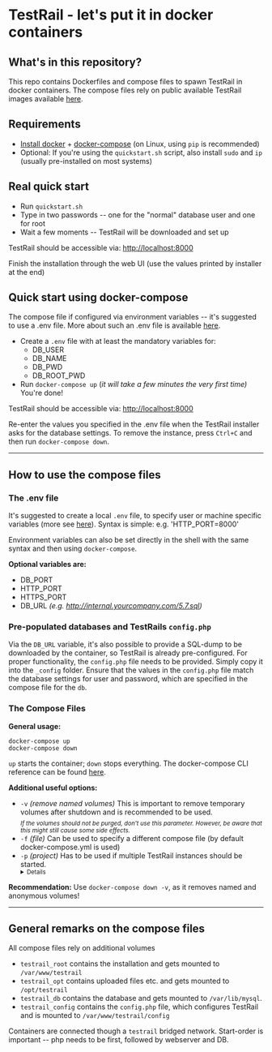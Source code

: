 # TestRail - let's put it in docker containers

## What's in this repository?
This repo contains Dockerfiles and compose files to spawn TestRail in docker containers. 
The compose files rely on public available TestRail images available [here](https://hub.docker.com/u/cbreit).

## Requirements
  * [Install docker](https://docs.docker.com/install/linux/docker-ce/ubuntu/) +
    [docker-compose](https://docs.docker.com/compose/install/) (on Linux, using `pip` is recommended)
  * Optional: If you're using the `quickstart.sh` script, also install `sudo` and  `ip` (usually pre-installed on most systems)
  
## Real quick start
  * Run `quickstart.sh`
  * Type in two passwords -- one for the "normal" database user and one for root
  * Wait a few moments -- TestRail will be downloaded and set up

TestRail should be accessible via:  [http://localhost:8000](http://localhost:8000)

Finish the installation through the web UI (use the values printed by installer at the end)
     
## Quick start using docker-compose

The compose file if configured via environment variables -- it's suggested to use a .env file. More about such an .env file is available [here](https://docs.docker.com/compose/env-file/).

  * Create a `.env` file with at least the mandatory variables for:
    * DB_USER
    * DB_NAME
    * DB_PWD
    * DB_ROOT_PWD
  * Run `docker-compose up` (*it will take a few minutes the very first time)*  
  You're done!  
  
TestRail should be accessible via:  [http://localhost:8000](http://localhost:8000)

Re-enter the values you specified in the .env file when the TestRail installer asks for the database settings.
To remove the instance, press `Ctrl+C` and then run `docker-compose down`. 

---

## How to use the compose files

### The .env file
It's suggested to create a local `.env` file, to specify user or machine specific variables 
(more see [here](https://docs.docker.com/compose/env-file/)). Syntax is simple: e.g. 'HTTP_PORT=8000'

Environment variables can also be set directly in the shell with the same syntax and then using  `docker-compose`.

**Optional variables are:**  

  * DB_PORT
  * HTTP_PORT
  * HTTPS_PORT
  * DB_URL
    *(e.g. http://internal.yourcompany.com/5.7.sql)*

### Pre-populated databases and TestRails `config.php`
Via the `DB_URL` variable, it's also possible to provide a SQL-dump to be downloaded by the container, 
so TestRail is already pre-configured.
For proper functionality, the `config.php` file needs to be provided. Simply copy it into the `_config` folder.
Ensure that the values in the `config.php` file match the database settings for user and password, which are specified 
in the compose file for the `db`.

### The Compose Files

**General usage:**
```
docker-compose up
docker-compose down
```
`up` starts the container; `down` stops everything. The docker-compose CLI reference can be found [here](https://docs.docker.com/compose/reference/). 

**Additional useful options:**
  - `-v` *(remove named volumes)* This is important to remove temporary volumes after shutdown and is recommended to be used.  
         <sub> *If the volumes should not be purged, don't use this parameter. However, be aware that this might 
         still cause some side effects.* </sub>  
  - `-f` *(file)*  Can be used to specify a different compose file (by default docker-compose.yml is used)
  - `-p` *(project)* Has to be used if multiple TestRail instances should be started.  
         <sub>
         <details><summary>Details</summary>   
         Otherwise docker-compose with interact with an already running container.
         The name of the folder docker-compose is started in (in this case 'internal-docker') is used as a 
         project name and is prepended to all spawned containers.
         </details>
         </sub>

**Recommendation:** Use `docker-compose down -v`, as it removes named and anonymous volumes!

----

## General remarks on the compose files
All compose files rely on additional volumes
  * `testrail_root` contains the installation and gets mounted to `/var/www/testrail`
  * `testrail_opt` contains uploaded files etc. and gets mounted  to `/opt/testrail`
  * `testrail_db` contains the database and gets mounted to `/var/lib/mysql`.
  * `testrail_config` contains the `config.php` file, which configures TestRail and is mounted to `/var/www/testrail/config` 

Containers are connected though a `testrail` bridged network.
Start-order is important -- php needs to be first, followed by webserver and DB.



